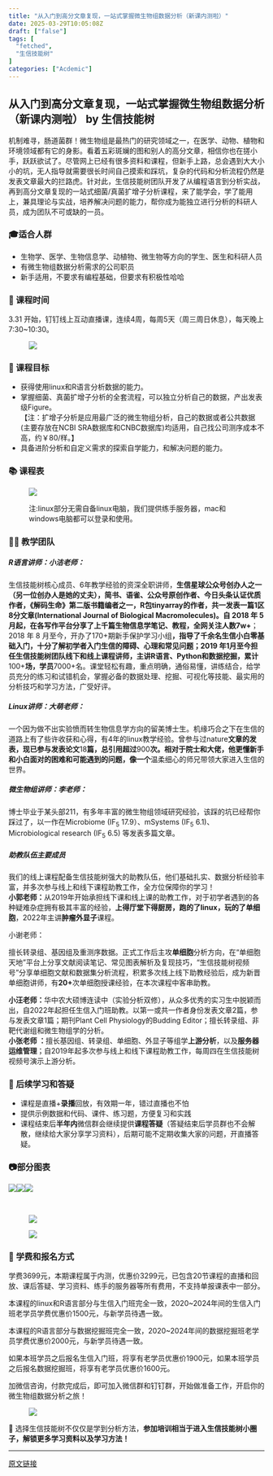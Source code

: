 ```yaml
---
title: "从入门到高分文章复现，一站式掌握微生物组数据分析（新课内测啦）"
date: 2025-03-29T10:05:08Z
draft: ["false"]
tags: [
  "fetched",
  "生信技能树"
]
categories: ["Acdemic"]
---
```

从入门到高分文章复现，一站式掌握微生物组数据分析（新课内测啦） by 生信技能树
------
<div><section data-tool="markdown2wechat编辑器" data-website="https://aizhuanqian.com"><p data-tool="mdnice编辑器"><span leaf=""><span textstyle="">机制难寻，肠道菌群！</span></span><span leaf="">微生物组是最热门的研究领域之一，在医学、动物、植物和环境领域都有它的身影。看着五彩斑斓的图和别人的高分文章，相信你也在搓小手，跃跃欲试了。尽管网上已经有很多资料和课程，但新手上路，总会遇到大大小小的坑，无人指导就需要很长时间自己摸索和踩坑，复杂的代码和分析流程仍然是发表文章最大的</span><span leaf=""><span textstyle="">拦路虎</span></span><span leaf="">。针对此，生信技能树团队开发了从</span><span leaf=""><span textstyle="">编程语言</span></span><span leaf="">到</span><span leaf=""><span textstyle="">分析实战</span></span><span leaf="">，再到</span><span leaf=""><span textstyle="">高分文章复现</span></span><span leaf="">的一站式细菌/真菌扩增子分析课程，</span><span leaf=""><span textstyle="">来了能学会，学了能用上</span></span><span leaf="">，兼具理论与实战，培养解决问题的能力，帮你成为能独立进行分析的科研人员，成为团队不可或缺的一员。</span></p><h3 data-tool="mdnice编辑器"><span></span><span><font><span leaf="">🎓</span></font><span leaf="">适合人群</span></span><span></span></h3><ul><li><section><span leaf=""><span textstyle="">生物学、医学、生物信息学、动植物、微生物</span>等方向的学生、医生和科研人员</span></section></li><li><section><span leaf="">有微生物组数据分析需求的公司职员</span></section></li><li><section><span leaf="">新手适用，<span textstyle="">不要求有编程基础</span>，但要求有积极性哈哈</span></section></li></ul><h3 data-tool="mdnice编辑器"><span></span><span><span leaf="">📅 课程时间</span></span><span></span></h3><p data-tool="mdnice编辑器"><span leaf=""><span textstyle="">3.31 </span>开始，钉钉线上互动直播课，连续<span textstyle="">4周</span>，每周<span textstyle="">5天</span><span textstyle="">（周三周日休息）</span>，每天晚上<span textstyle="">7:30~10:30</span><span textstyle="">。</span></span></p><figure data-tool="mdnice编辑器"><span leaf=""><img data-src="https://mmbiz.qpic.cn/mmbiz_png/cZNhZQ6j4wyq0icW0ygUcqewQKgibR6bmJkAnd9dibnIC8q0ciaZib2QDEkWRia0TO191nKFYLITQBVL5uKx2NROHRtA/640?wx_fmt=png&amp;from=appmsg" data-ratio="1.5175925925925926" data-type="png" data-w="1080" data-imgfileid="100056150" src="https://mmbiz.qpic.cn/mmbiz_png/cZNhZQ6j4wyq0icW0ygUcqewQKgibR6bmJkAnd9dibnIC8q0ciaZib2QDEkWRia0TO191nKFYLITQBVL5uKx2NROHRtA/640?wx_fmt=png&amp;from=appmsg"></span></figure><h3 data-tool="mdnice编辑器"><span></span><span><span leaf="">🎯 课程目标</span></span><span></span></h3><ul><li><section><span leaf="">获得使用linux和R语言分析数据的能力。</span></section></li><li><section><span leaf="">掌握<span textstyle="">细菌、真菌扩增子分析</span>的全套流程，可以独立分析自己的数据，产出发表级Figure。</span><span leaf="" data-pm-slice="1 1 [&quot;para&quot;,{&quot;tagName&quot;:&quot;section&quot;,&quot;attributes&quot;:{&quot;data-tool&quot;:&quot;markdown2wechat编辑器&quot;,&quot;data-website&quot;:&quot;https://aizhuanqian.com&quot;,&quot;style&quot;:&quot;font-size: 16px;color: black;padding: 0 10px;line-height: 1.6;word-spacing: 0px;letter-spacing: 0px;word-break: break-word;word-wrap: break-word;text-align: left;font-family: Optima-Regular, Optima, PingFangSC-light, PingFangTC-light, 'PingFang SC', Cambria, Cochin, Georgia, Times, 'Times New Roman', serif;&quot;},&quot;namespaceURI&quot;:&quot;http://www.w3.org/1999/xhtml&quot;},&quot;para&quot;,{&quot;tagName&quot;:&quot;section&quot;,&quot;attributes&quot;:{&quot;style&quot;:&quot;font-size: 16px;padding-top: 8px;padding-bottom: 8px;margin: 0px;line-height: 26px;color: black;&quot;},&quot;namespaceURI&quot;:&quot;http://www.w3.org/1999/xhtml&quot;}]"><br></span></section><section><span leaf="" data-pm-slice="1 1 [&quot;para&quot;,{&quot;tagName&quot;:&quot;section&quot;,&quot;attributes&quot;:{&quot;data-tool&quot;:&quot;markdown2wechat编辑器&quot;,&quot;data-website&quot;:&quot;https://aizhuanqian.com&quot;,&quot;style&quot;:&quot;font-size: 16px;color: black;padding: 0 10px;line-height: 1.6;word-spacing: 0px;letter-spacing: 0px;word-break: break-word;word-wrap: break-word;text-align: left;font-family: Optima-Regular, Optima, PingFangSC-light, PingFangTC-light, 'PingFang SC', Cambria, Cochin, Georgia, Times, 'Times New Roman', serif;&quot;},&quot;namespaceURI&quot;:&quot;http://www.w3.org/1999/xhtml&quot;},&quot;para&quot;,{&quot;tagName&quot;:&quot;section&quot;,&quot;attributes&quot;:{&quot;style&quot;:&quot;font-size: 16px;padding-top: 8px;padding-bottom: 8px;margin: 0px;line-height: 26px;color: black;&quot;},&quot;namespaceURI&quot;:&quot;http://www.w3.org/1999/xhtml&quot;}]">【注：<span textstyle="">扩增子分析是应用最广泛的微生物组分析，</span>自己的数据或者公共数据(主要存放在NCBI SRA数据库和CNBC数据库)均适用，自己找公司测序成本不高，约<span textstyle="">￥80/样</span>。】</span></section></li><li><section><span leaf="">具备进阶分析和自定义需求的探索自学能力，和解决问题的能力。</span></section></li></ul><h3 data-tool="mdnice编辑器"><span></span><span><span leaf="">📚 课程表</span></span><span></span></h3><figure data-tool="mdnice编辑器"><span leaf=""><img data-src="https://mmbiz.qpic.cn/mmbiz_png/cZNhZQ6j4wyGLUchgicAZqxXXMGj4GOFTMDOgdSiaicibicwz9mtibMtHOibsUSIQbXEmGcRBIMetnrb5KeR2GdjZd0sw/640?wx_fmt=png&amp;from=appmsg" data-ratio="1.2962962962962963" data-type="png" data-w="1080" data-imgfileid="100056212" src="https://mmbiz.qpic.cn/mmbiz_png/cZNhZQ6j4wyGLUchgicAZqxXXMGj4GOFTMDOgdSiaicibicwz9mtibMtHOibsUSIQbXEmGcRBIMetnrb5KeR2GdjZd0sw/640?wx_fmt=png&amp;from=appmsg"></span></figure></section><section data-tool="markdown2wechat编辑器" data-website="https://aizhuanqian.com"><figure data-tool="mdnice编辑器"><span leaf="">注:linux部分无需自备linux电脑，我们提供练手服务器，mac和windows电脑都可以登录和使用。</span></figure><h3 data-tool="mdnice编辑器"><span></span><span><span leaf="">👨‍🏫 教学团队</span></span><span></span></h3><h5 data-tool="mdnice编辑器"><span></span><span leaf="">R语言讲师：小洁老师：</span><span></span></h5><p data-tool="mdnice编辑器"><span leaf="">生信技能树核心成员、6年教学经验的资深全职讲师，</span><strong><font><span leaf=""><span textstyle="">生信星球</span></span></font><strong><span leaf="">公众号创办人之一（另一位创办人是她的丈夫），简书、语雀、公众号原创作者、今日头条认证优质作者，</span></strong><font><span leaf="">《<span textstyle="">解码生命</span>》</span></font><strong><span leaf="">第二版书籍编者之一，R包</span></strong><font><span leaf=""><span textstyle="">tinyarray</span></span></font><strong><span leaf="">的作者，共一发表一篇1区8分文章(International Journal of Biological Macromolecules)。自 2018 年 5 月起，在各写作平台分享了上千篇生物信息学笔记、教程，全网关注人数</span></strong><font><span leaf=""><span textstyle="">7w+</span></span></font></strong><span leaf="">；</span><span leaf=""><br></span><span leaf="">2018 年 8 月至今，开办了</span><span leaf=""><span textstyle="">170+</span></span><span leaf="">期新手保护</span><font><span leaf=""><span textstyle="">学习小组</span></span></font><strong><span leaf="">，指导了千余名生信小白零基础入门，十分了解初学者入门生信的障碍、心理和常见问题；2019 年1月至今担任生信技能树团队线下和线上课程讲师，主讲R语言、Python和数据挖掘，累计</span></strong><font><span leaf=""><span textstyle="">100+</span></span></font><strong><span leaf="">场</span></strong><strong><span leaf="">，学</span></strong><strong><span leaf="">员</span></strong><font><span leaf=""><span textstyle="">7</span></span></font><font><span leaf=""><span textstyle="">000+</span></span></font><span leaf="">名。</span><span leaf="">课堂轻松有趣，重点明确，通俗易懂，讲练结合，给学员充分的练习和试错机会，掌握必备的数据处理、挖掘、可视化等技能、最实用的分析技巧和学习方法，广受好评。</span></p><h5 data-tool="mdnice编辑器"><span></span><span leaf="">Linux讲师：大萌老师：</span><span></span></h5><p data-tool="mdnice编辑器"><span leaf="">一个因为做不出实验愤而转生物信息学方向的留美博士生。机缘巧合之下在生信的道路上有了些许收获和心得，有4年的linux教学经验。曾参与过</span><font><span leaf="">nature</span></font><strong><span leaf="">文章的发表，现已参与发表论文</span></strong><font><span leaf=""><span textstyle="">18</span></span></font><strong><span leaf="">篇，总引用超过</span></strong><font><span leaf=""><span textstyle="">900</span></span></font><strong><span leaf="">次。相对于院士和大佬，他更懂新手和小白面对的困难和可能遇到的问题，像一个</span></strong><font><span leaf=""><span textstyle="">温柔细心的师兄</span></span></font><span leaf="">带领大家进入生信的世界。</span></p><h5 data-tool="mdnice编辑器"><span></span><span leaf="">微生物组讲师：李老师：</span><span></span></h5><p data-tool="mdnice编辑器"><span leaf="">博士毕业于某</span><span leaf=""><span textstyle="">头部21</span></span><span leaf=""><span textstyle="">1</span></span><span leaf="">，有多年丰富的微生物组领域研究经验，该踩的坑已经帮你踩过了，以一作在Microbiome (IF</span><sub><span leaf="">5</span></sub><span leaf=""> 17.9）、mSystems (IF</span><sub><span leaf="">5</span></sub><span leaf=""> 6.1)、Microbiological research (IF</span><sub><span leaf="">5</span></sub><span leaf=""> 6.5) 等发表</span><span leaf=""><span textstyle="">多篇文章</span></span><span leaf="">。</span></p><section><h5><span><span leaf="">助教队伍主要成员</span></span></h5><section><span leaf="">我们的线上课程配备生信技能树强大的助教队伍，他们基础扎实、数据分析经验丰富，并多次参与线上和线下课程助教工作，全方位保障你的学习！</span></section><section><strong><span leaf="">小郭老师：</span></strong><span leaf="">从2019年开始承担线下课和线上课的助教工作，对于初学者遇到的各种疑难杂症拥有极其丰富的经验，</span><strong><span leaf="">上得厅堂下得厨房，跑的了linux，玩的了单细胞</span></strong><span leaf="">，2022年主讲</span><strong><span leaf="">肿瘤外显子</span></strong><span leaf="">课程。</span></section><p data-pm-slice="0 0 []"><span><span leaf="">小谢老师：</span></span></p><p><strong></strong><span leaf="">擅长转录组、基因组及重测序数据。正式工作后主攻</span><strong><span leaf="">单细胞</span></strong><span leaf="">分析方向，在“单细胞天地”平台上分享文献阅读笔记、常见图表解析及复现技巧，“生信技能树视频号”分享单细胞文献和数据集分析流程，积累多次线上线下助教经验后，成为新晋单细胞讲师，有</span><strong><span leaf="">20+</span></strong><span leaf="">次单细胞授课经验，在本次课程中客串助教。</span></p><section><strong><span leaf="">小汪老师：</span></strong><span leaf="">华中农大硕博连读中（实验分析双修），从众多优秀的实习生中脱颖而出，自</span><span leaf=""><span textstyle="">2022年</span></span><span leaf="">起担任生信入门班助教。以第一或共一作者身份发表文章2篇，参与发表文章1篇；期刊Plant Cell Physiology的Budding Editor；擅长转录组、非靶代谢组和微生物组学的分析。</span></section><section><strong><span leaf="">小张老师 ：</span></strong><span leaf="">擅长</span><span leaf="" data-pm-slice='1 1 ["para",{"tagName":"section","attributes":{"style":"margin-bottom: 1.7em;color: inherit;font-family: \"Helvetica Neue\", Helvetica, \"Hiragino Sans GB\", \"Microsoft YaHei\", Arial, sans-serif;font-size: inherit;letter-spacing: 2px;word-spacing: 2px;line-height: inherit;"},"namespaceURI":"http://www.w3.org/1999/xhtml"}]'>基因组、转录组、单细胞、外显子等组学</span><strong><span leaf="">上游分析</span></strong><span leaf="">，以及</span><strong><span leaf="">服务器运维管理</span></strong><span leaf="">；自</span><span leaf=""><span textstyle="">2019年</span></span><span leaf="">起多次参与线上和线下课程助教工作，每周四在生信技能树视频号演示上游分析。</span></section></section><h3 data-tool="mdnice编辑器"><span></span><span><span leaf="">📢 后续学习和答疑</span></span><span></span></h3><ul><li><section><span leaf="">课程是<span textstyle="">直播+</span></span><strong><span leaf=""><span textstyle="">录播</span></span></strong><span leaf="">回放，有效期一年，错过直播也不怕</span></section></li><li><section><span leaf="">提供</span><span leaf=""><span textstyle="">示例数据和代码、课件、练习题</span></span><span leaf="">，方便复习和实践</span></section></li><li><section><span leaf="">课程结束后</span><strong><span leaf=""><span textstyle="">半年内</span></span></strong><span leaf="">微信群会继续提供</span><strong><span leaf="">课程答疑</span></strong><span leaf="">（答疑结束后学员群也不会解散，继续给大家分享学习资料），后期可能不定期收集大家的问题，</span><span leaf=""><span textstyle="">开直播答疑</span></span><span leaf="">。</span></section></li></ul><h3 data-tool="mdnice编辑器"><span></span><span><span leaf="">📷部分图表</span></span><span></span></h3><p data-tool="mdnice编辑器"><span leaf=""><img data-src="https://mmbiz.qpic.cn/mmbiz_png/cZNhZQ6j4wyq0icW0ygUcqewQKgibR6bmJ5a41kVLrTlDHpK3OrA5qs4bmjUQyXMicUotVCXY39APhSKyAWw5qztw/640?wx_fmt=png&amp;from=appmsg" data-ratio="1.3981481481481481" data-type="png" data-w="1080" data-imgfileid="100056149" src="https://mmbiz.qpic.cn/mmbiz_png/cZNhZQ6j4wyq0icW0ygUcqewQKgibR6bmJ5a41kVLrTlDHpK3OrA5qs4bmjUQyXMicUotVCXY39APhSKyAWw5qztw/640?wx_fmt=png&amp;from=appmsg"><img data-src="https://mmbiz.qpic.cn/mmbiz_png/cZNhZQ6j4wyq0icW0ygUcqewQKgibR6bmJtO29bpSsLAvoEh551uxibnmLsA11IAEic19keL4XuEHjiahL2Ynib6OIrg/640?wx_fmt=png&amp;from=appmsg" data-ratio="0.8759259259259259" data-type="png" data-w="1080" data-imgfileid="100056148" src="https://mmbiz.qpic.cn/mmbiz_png/cZNhZQ6j4wyq0icW0ygUcqewQKgibR6bmJtO29bpSsLAvoEh551uxibnmLsA11IAEic19keL4XuEHjiahL2Ynib6OIrg/640?wx_fmt=png&amp;from=appmsg"><img data-src="https://mmbiz.qpic.cn/mmbiz_png/cZNhZQ6j4wyq0icW0ygUcqewQKgibR6bmJyneQcvlwvn6vF38YIGNOdYtnT86xYHFczHDIR794xEgUWFcickQwnLg/640?wx_fmt=png&amp;from=appmsg" data-ratio="1.384971098265896" data-type="png" data-w="865" data-imgfileid="100056156" src="https://mmbiz.qpic.cn/mmbiz_png/cZNhZQ6j4wyq0icW0ygUcqewQKgibR6bmJyneQcvlwvn6vF38YIGNOdYtnT86xYHFczHDIR794xEgUWFcickQwnLg/640?wx_fmt=png&amp;from=appmsg"></span></p><figure data-tool="mdnice编辑器"><span leaf=""><br></span></figure><figure data-tool="mdnice编辑器"><span leaf=""><img data-src="https://mmbiz.qpic.cn/mmbiz_png/cZNhZQ6j4wyq0icW0ygUcqewQKgibR6bmJvLrwt4jUw94p44rP3ZX1K26rVAM53sZjFOeonmpicBYNTI90icXkNic2A/640?wx_fmt=png&amp;from=appmsg" data-ratio="0.7431289640591966" data-type="png" data-w="946" data-imgfileid="100056152" src="https://mmbiz.qpic.cn/mmbiz_png/cZNhZQ6j4wyq0icW0ygUcqewQKgibR6bmJvLrwt4jUw94p44rP3ZX1K26rVAM53sZjFOeonmpicBYNTI90icXkNic2A/640?wx_fmt=png&amp;from=appmsg"></span></figure><figure data-tool="mdnice编辑器"><span leaf=""><img data-src="https://mmbiz.qpic.cn/mmbiz_png/cZNhZQ6j4wyq0icW0ygUcqewQKgibR6bmJwqh1Dia5RU56QiaqC1AAH6kJ5SkzQGGUtJaz32frbHAL7Sopqc0ib8Xyw/640?wx_fmt=png&amp;from=appmsg" data-ratio="0.7509259259259259" data-type="png" data-w="1080" data-imgfileid="100056154" src="https://mmbiz.qpic.cn/mmbiz_png/cZNhZQ6j4wyq0icW0ygUcqewQKgibR6bmJwqh1Dia5RU56QiaqC1AAH6kJ5SkzQGGUtJaz32frbHAL7Sopqc0ib8Xyw/640?wx_fmt=png&amp;from=appmsg"></span></figure><h3 data-tool="mdnice编辑器"><span></span><span><font><span leaf="">📱</span></font><font><span leaf=""> </span></font><span leaf="">学费和报名方式</span></span><span></span></h3><p data-tool="mdnice编辑器"><span leaf="">学费3699元，本期课程属于内测，优惠价3299元，已包含20节课程的直播和回放、课后答疑、学习资料、练手的服务器等所有费用，不支持单报课表中一部分。</span></p><p data-tool="mdnice编辑器"><span leaf="">本课程的</span><span leaf="" data-pm-slice="1 1 [&quot;para&quot;,{&quot;tagName&quot;:&quot;section&quot;,&quot;attributes&quot;:{&quot;data-tool&quot;:&quot;markdown2wechat编辑器&quot;,&quot;data-website&quot;:&quot;https://aizhuanqian.com&quot;,&quot;style&quot;:&quot;font-size: 16px;color: black;padding: 0 10px;line-height: 1.6;word-spacing: 0px;letter-spacing: 0px;word-break: break-word;word-wrap: break-word;text-align: left;font-family: Optima-Regular, Optima, PingFangSC-light, PingFangTC-light, 'PingFang SC', Cambria, Cochin, Georgia, Times, 'Times New Roman', serif;&quot;},&quot;namespaceURI&quot;:&quot;http://www.w3.org/1999/xhtml&quot;},&quot;para&quot;,{&quot;tagName&quot;:&quot;p&quot;,&quot;attributes&quot;:{&quot;data-tool&quot;:&quot;mdnice编辑器&quot;,&quot;style&quot;:&quot;font-size: 16px;padding-top: 8px;padding-bottom: 8px;margin: 0px;line-height: 26px;color: black;&quot;},&quot;namespaceURI&quot;:&quot;http://www.w3.org/1999/xhtml&quot;}]"><span textstyle="">linux和R语言</span>部分与<span textstyle="">生信入门班</span></span><span leaf="" data-pm-slice="1 1 [&quot;para&quot;,{&quot;tagName&quot;:&quot;section&quot;,&quot;attributes&quot;:{&quot;data-tool&quot;:&quot;markdown2wechat编辑器&quot;,&quot;data-website&quot;:&quot;https://aizhuanqian.com&quot;,&quot;style&quot;:&quot;font-size: 16px;color: black;padding: 0 10px;line-height: 1.6;word-spacing: 0px;letter-spacing: 0px;word-break: break-word;word-wrap: break-word;text-align: left;font-family: Optima-Regular, Optima, PingFangSC-light, PingFangTC-light, 'PingFang SC', Cambria, Cochin, Georgia, Times, 'Times New Roman', serif;&quot;},&quot;namespaceURI&quot;:&quot;http://www.w3.org/1999/xhtml&quot;},&quot;para&quot;,{&quot;tagName&quot;:&quot;p&quot;,&quot;attributes&quot;:{&quot;data-tool&quot;:&quot;mdnice编辑器&quot;,&quot;style&quot;:&quot;font-size: 16px;padding-top: 8px;padding-bottom: 8px;margin: 0px;line-height: 26px;color: black;&quot;},&quot;namespaceURI&quot;:&quot;http://www.w3.org/1999/xhtml&quot;}]">完全一致</span><span leaf="" data-pm-slice="1 1 [&quot;para&quot;,{&quot;tagName&quot;:&quot;section&quot;,&quot;attributes&quot;:{&quot;data-tool&quot;:&quot;markdown2wechat编辑器&quot;,&quot;data-website&quot;:&quot;https://aizhuanqian.com&quot;,&quot;style&quot;:&quot;font-size: 16px;color: black;padding: 0 10px;line-height: 1.6;word-spacing: 0px;letter-spacing: 0px;word-break: break-word;word-wrap: break-word;text-align: left;font-family: Optima-Regular, Optima, PingFangSC-light, PingFangTC-light, 'PingFang SC', Cambria, Cochin, Georgia, Times, 'Times New Roman', serif;&quot;},&quot;namespaceURI&quot;:&quot;http://www.w3.org/1999/xhtml&quot;},&quot;para&quot;,{&quot;tagName&quot;:&quot;p&quot;,&quot;attributes&quot;:{&quot;data-tool&quot;:&quot;mdnice编辑器&quot;,&quot;style&quot;:&quot;font-size: 16px;padding-top: 8px;padding-bottom: 8px;margin: 0px;line-height: 26px;color: black;&quot;},&quot;namespaceURI&quot;:&quot;http://www.w3.org/1999/xhtml&quot;}]">，</span><span leaf="" data-pm-slice="1 1 [&quot;para&quot;,{&quot;tagName&quot;:&quot;section&quot;,&quot;attributes&quot;:{&quot;data-tool&quot;:&quot;markdown2wechat编辑器&quot;,&quot;data-website&quot;:&quot;https://aizhuanqian.com&quot;,&quot;style&quot;:&quot;font-size: 16px;color: black;padding: 0 10px;line-height: 1.6;word-spacing: 0px;letter-spacing: 0px;word-break: break-word;word-wrap: break-word;text-align: left;font-family: Optima-Regular, Optima, PingFangSC-light, PingFangTC-light, 'PingFang SC', Cambria, Cochin, Georgia, Times, 'Times New Roman', serif;&quot;},&quot;namespaceURI&quot;:&quot;http://www.w3.org/1999/xhtml&quot;},&quot;para&quot;,{&quot;tagName&quot;:&quot;p&quot;,&quot;attributes&quot;:{&quot;data-tool&quot;:&quot;mdnice编辑器&quot;,&quot;style&quot;:&quot;font-size: 16px;padding-top: 8px;padding-bottom: 8px;margin: 0px;line-height: 26px;color: black;&quot;},&quot;namespaceURI&quot;:&quot;http://www.w3.org/1999/xhtml&quot;}]">2020~2024年间的生信入门班</span><span leaf="" data-pm-slice="1 1 [&quot;para&quot;,{&quot;tagName&quot;:&quot;section&quot;,&quot;attributes&quot;:{&quot;data-tool&quot;:&quot;markdown2wechat编辑器&quot;,&quot;data-website&quot;:&quot;https://aizhuanqian.com&quot;,&quot;style&quot;:&quot;font-size: 16px;color: black;padding: 0 10px;line-height: 1.6;word-spacing: 0px;letter-spacing: 0px;word-break: break-word;word-wrap: break-word;text-align: left;font-family: Optima-Regular, Optima, PingFangSC-light, PingFangTC-light, 'PingFang SC', Cambria, Cochin, Georgia, Times, 'Times New Roman', serif;&quot;},&quot;namespaceURI&quot;:&quot;http://www.w3.org/1999/xhtml&quot;},&quot;para&quot;,{&quot;tagName&quot;:&quot;p&quot;,&quot;attributes&quot;:{&quot;data-tool&quot;:&quot;mdnice编辑器&quot;,&quot;style&quot;:&quot;font-size: 16px;padding-top: 8px;padding-bottom: 8px;margin: 0px;line-height: 26px;color: black;&quot;},&quot;namespaceURI&quot;:&quot;http://www.w3.org/1999/xhtml&quot;}]">老学员</span><span leaf="">学费优惠价<span textstyle="">1500</span>元，与新学员待遇一致。</span></p><span leaf="">本课程的</span><span leaf="" data-pm-slice="1 1 [&quot;para&quot;,{&quot;tagName&quot;:&quot;section&quot;,&quot;attributes&quot;:{&quot;data-tool&quot;:&quot;markdown2wechat编辑器&quot;,&quot;data-website&quot;:&quot;https://aizhuanqian.com&quot;,&quot;style&quot;:&quot;font-size: 16px;color: black;padding: 0 10px;line-height: 1.6;word-spacing: 0px;letter-spacing: 0px;word-break: break-word;word-wrap: break-word;text-align: left;font-family: Optima-Regular, Optima, PingFangSC-light, PingFangTC-light, 'PingFang SC', Cambria, Cochin, Georgia, Times, 'Times New Roman', serif;&quot;},&quot;namespaceURI&quot;:&quot;http://www.w3.org/1999/xhtml&quot;},&quot;para&quot;,{&quot;tagName&quot;:&quot;p&quot;,&quot;attributes&quot;:{&quot;data-tool&quot;:&quot;mdnice编辑器&quot;,&quot;style&quot;:&quot;font-size: 16px;padding-top: 8px;padding-bottom: 8px;margin: 0px;line-height: 26px;color: black;&quot;},&quot;namespaceURI&quot;:&quot;http://www.w3.org/1999/xhtml&quot;}]"><span textstyle="">R语言</span>部分与<span textstyle="">数据挖掘班</span></span><span leaf="" data-pm-slice="1 1 [&quot;para&quot;,{&quot;tagName&quot;:&quot;section&quot;,&quot;attributes&quot;:{&quot;data-tool&quot;:&quot;markdown2wechat编辑器&quot;,&quot;data-website&quot;:&quot;https://aizhuanqian.com&quot;,&quot;style&quot;:&quot;font-size: 16px;color: black;padding: 0 10px;line-height: 1.6;word-spacing: 0px;letter-spacing: 0px;word-break: break-word;word-wrap: break-word;text-align: left;font-family: Optima-Regular, Optima, PingFangSC-light, PingFangTC-light, 'PingFang SC', Cambria, Cochin, Georgia, Times, 'Times New Roman', serif;&quot;},&quot;namespaceURI&quot;:&quot;http://www.w3.org/1999/xhtml&quot;},&quot;para&quot;,{&quot;tagName&quot;:&quot;p&quot;,&quot;attributes&quot;:{&quot;data-tool&quot;:&quot;mdnice编辑器&quot;,&quot;style&quot;:&quot;font-size: 16px;padding-top: 8px;padding-bottom: 8px;margin: 0px;line-height: 26px;color: black;&quot;},&quot;namespaceURI&quot;:&quot;http://www.w3.org/1999/xhtml&quot;}]">完全一</span><span leaf="" data-pm-slice="1 1 [&quot;para&quot;,{&quot;tagName&quot;:&quot;section&quot;,&quot;attributes&quot;:{&quot;data-tool&quot;:&quot;markdown2wechat编辑器&quot;,&quot;data-website&quot;:&quot;https://aizhuanqian.com&quot;,&quot;style&quot;:&quot;font-size: 16px;color: black;padding: 0 10px;line-height: 1.6;word-spacing: 0px;letter-spacing: 0px;word-break: break-word;word-wrap: break-word;text-align: left;font-family: Optima-Regular, Optima, PingFangSC-light, PingFangTC-light, 'PingFang SC', Cambria, Cochin, Georgia, Times, 'Times New Roman', serif;&quot;},&quot;namespaceURI&quot;:&quot;http://www.w3.org/1999/xhtml&quot;},&quot;para&quot;,{&quot;tagName&quot;:&quot;p&quot;,&quot;attributes&quot;:{&quot;data-tool&quot;:&quot;mdnice编辑器&quot;,&quot;style&quot;:&quot;font-size: 16px;padding-top: 8px;padding-bottom: 8px;margin: 0px;line-height: 26px;color: black;&quot;},&quot;namespaceURI&quot;:&quot;http://www.w3.org/1999/xhtml&quot;}]">致</span><span leaf="" data-pm-slice="1 1 [&quot;para&quot;,{&quot;tagName&quot;:&quot;section&quot;,&quot;attributes&quot;:{&quot;data-tool&quot;:&quot;markdown2wechat编辑器&quot;,&quot;data-website&quot;:&quot;https://aizhuanqian.com&quot;,&quot;style&quot;:&quot;font-size: 16px;color: black;padding: 0 10px;line-height: 1.6;word-spacing: 0px;letter-spacing: 0px;word-break: break-word;word-wrap: break-word;text-align: left;font-family: Optima-Regular, Optima, PingFangSC-light, PingFangTC-light, 'PingFang SC', Cambria, Cochin, Georgia, Times, 'Times New Roman', serif;&quot;},&quot;namespaceURI&quot;:&quot;http://www.w3.org/1999/xhtml&quot;},&quot;para&quot;,{&quot;tagName&quot;:&quot;p&quot;,&quot;attributes&quot;:{&quot;data-tool&quot;:&quot;mdnice编辑器&quot;,&quot;style&quot;:&quot;font-size: 16px;padding-top: 8px;padding-bottom: 8px;margin: 0px;line-height: 26px;color: black;&quot;},&quot;namespaceURI&quot;:&quot;http://www.w3.org/1999/xhtml&quot;}]">，</span><span leaf="" data-pm-slice="1 1 [&quot;para&quot;,{&quot;tagName&quot;:&quot;section&quot;,&quot;attributes&quot;:{&quot;data-tool&quot;:&quot;markdown2wechat编辑器&quot;,&quot;data-website&quot;:&quot;https://aizhuanqian.com&quot;,&quot;style&quot;:&quot;font-size: 16px;color: black;padding: 0 10px;line-height: 1.6;word-spacing: 0px;letter-spacing: 0px;word-break: break-word;word-wrap: break-word;text-align: left;font-family: Optima-Regular, Optima, PingFangSC-light, PingFangTC-light, 'PingFang SC', Cambria, Cochin, Georgia, Times, 'Times New Roman', serif;&quot;},&quot;namespaceURI&quot;:&quot;http://www.w3.org/1999/xhtml&quot;},&quot;para&quot;,{&quot;tagName&quot;:&quot;p&quot;,&quot;attributes&quot;:{&quot;data-tool&quot;:&quot;mdnice编辑器&quot;,&quot;style&quot;:&quot;font-size: 16px;padding-top: 8px;padding-bottom: 8px;margin: 0px;line-height: 26px;color: black;&quot;},&quot;namespaceURI&quot;:&quot;http://www.w3.org/1999/xhtml&quot;}]"><span textstyle="">2020~2024年间的数据挖掘班</span>老学员学费优惠价<span textstyle="">2000元</span>，与新学员待遇一致。</span><p data-tool="mdnice编辑器"><span leaf="">如果本班学员之后报名生信入门班，将享有老学员优惠价<span textstyle="">1900元</span>，</span><span leaf="" data-pm-slice="1 1 [&quot;para&quot;,{&quot;tagName&quot;:&quot;section&quot;,&quot;attributes&quot;:{&quot;data-tool&quot;:&quot;markdown2wechat编辑器&quot;,&quot;data-website&quot;:&quot;https://aizhuanqian.com&quot;,&quot;style&quot;:&quot;font-size: 16px;color: black;padding: 0 10px;line-height: 1.6;word-spacing: 0px;letter-spacing: 0px;word-break: break-word;word-wrap: break-word;text-align: left;font-family: Optima-Regular, Optima, PingFangSC-light, PingFangTC-light, 'PingFang SC', Cambria, Cochin, Georgia, Times, 'Times New Roman', serif;&quot;},&quot;namespaceURI&quot;:&quot;http://www.w3.org/1999/xhtml&quot;},&quot;para&quot;,{&quot;tagName&quot;:&quot;p&quot;,&quot;attributes&quot;:{&quot;data-tool&quot;:&quot;mdnice编辑器&quot;,&quot;style&quot;:&quot;font-size: 16px;padding-top: 8px;padding-bottom: 8px;margin: 0px;line-height: 26px;color: black;&quot;},&quot;namespaceURI&quot;:&quot;http://www.w3.org/1999/xhtml&quot;}]">如果本班学员之后报名数据挖掘班，将享有老学员优惠价<span textstyle="">1600元</span>。</span></p><p data-tool="mdnice编辑器"><span leaf="">加微信咨询，付款完成后，即可加入微信群和钉钉群，开始做准备工作，开启你的微生物组数据分析之旅！</span></p><figure data-tool="mdnice编辑器"><span leaf=""><img data-src="https://mmbiz.qpic.cn/mmbiz_png/cZNhZQ6j4wyq0icW0ygUcqewQKgibR6bmJ1OjEiaXoIGr4t6psKYxticzdicmth8xqlKwpXlC2v3icYe4S3bhMenO6icw/640?wx_fmt=png&amp;from=appmsg" data-ratio="1" data-type="png" data-w="247" data-imgfileid="100056153" src="https://mmbiz.qpic.cn/mmbiz_png/cZNhZQ6j4wyq0icW0ygUcqewQKgibR6bmJ1OjEiaXoIGr4t6psKYxticzdicmth8xqlKwpXlC2v3icYe4S3bhMenO6icw/640?wx_fmt=png&amp;from=appmsg"></span></figure><p data-tool="mdnice编辑器"><span leaf="">🚀 选择生信技能树不仅仅是学到分析方法，</span><strong><span leaf=""><span textstyle="">参加培训相当于进入生信技能树小圈子，解锁更多学习资料以及学习方法！</span></span></strong></p></section><p><mp-style-type data-value="3"></mp-style-type></p></div>  
<hr>
<a href="https://mp.weixin.qq.com/s/XMlA_GTkxTRcjTVL1rEQMQ",target="_blank" rel="noopener noreferrer">原文链接</a>
